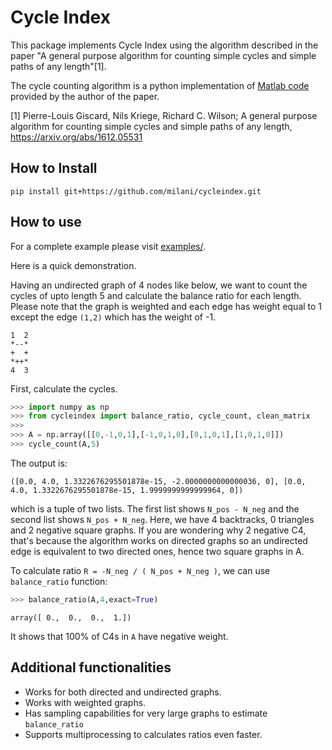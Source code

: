 Cycle Index
===========

This package implements Cycle Index using the algorithm described in the paper "A general purpose algorithm for counting simple cycles and simple paths of any length"[1].

The cycle counting algorithm is a python implementation of [Matlab code](https://uk.mathworks.com/matlabcentral/fileexchange/60814-cyclecount-a-l0-) provided by the author of the paper.

[1] Pierre-Louis Giscard, Nils Kriege, Richard C. Wilson; A general purpose algorithm for counting simple cycles and simple paths of any length, https://arxiv.org/abs/1612.05531

## How to Install
```
pip install git+https://github.com/milani/cycleindex.git
```

## How to use
For a complete example please visit [examples/](examples/).

Here is a quick demonstration.

Having an undirected graph of 4 nodes like below, we want to count the cycles of upto length 5 and calculate the balance ratio for each length. Please note that the graph is weighted and each edge has weight equal to 1 except the edge `(1,2)` which has the weight of -1. 

```
1  2
*--*
+  +
*++*
4  3
```

First, calculate the cycles.

```python
>>> import numpy as np
>>> from cycleindex import balance_ratio, cycle_count, clean_matrix
>>>
>>> A = np.array([[0,-1,0,1],[-1,0,1,0],[0,1,0,1],[1,0,1,0]])
>>> cycle_count(A,5)
```

The output is:

```
([0.0, 4.0, 1.3322676295501878e-15, -2.0000000000000036, 0], [0.0, 4.0, 1.3322676295501878e-15, 1.9999999999999964, 0])
```

which is a tuple of two lists. The first list shows `N_pos - N_neg` and the second list shows `N_pos + N_neg`. Here, we have 4 backtracks, 0 triangles and 2 negative square graphs. If you are wondering why 2 negative C4, that's because the algorithm works on directed graphs so an undirected edge is equivalent to two directed ones, hence two square graphs in A.

To calculate ratio `R = -N_neg / ( N_pos + N_neg )`, we can use `balance_ratio` function:

```python
>>> balance_ratio(A,4,exact=True)
```

```
array([ 0.,  0.,  0.,  1.])
```

It shows that 100% of C4s in `A` have negative weight.


## Additional functionalities

* Works for both directed and undirected graphs.
* Works with weighted graphs.
* Has sampling capabilities for very large graphs to estimate `balance_ratio`
* Supports multiprocessing to calculates ratios even faster.
